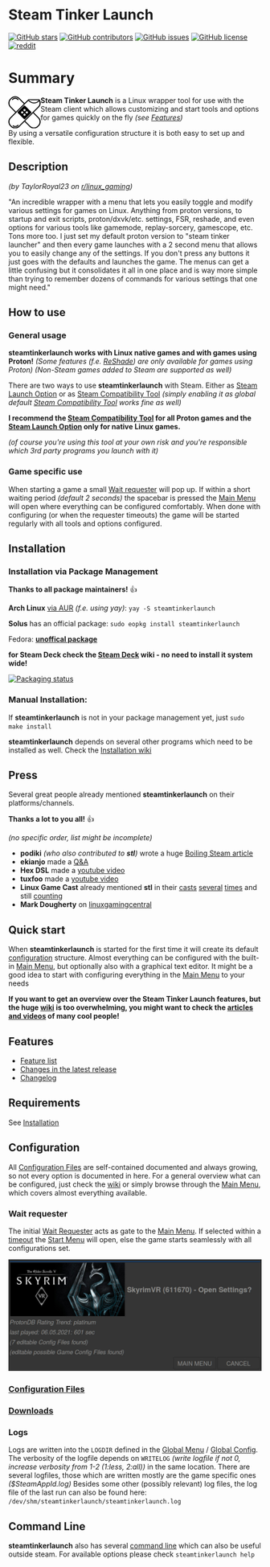 # Steam Tinker Launch
[![GitHub stars](https://img.shields.io/github/stars/frostworx/steamtinkerlaunch.svg?style=flat-square)](https://github.com/frostworx/steamtinkerlaunch/stargazers)
[![GitHub contributors](https://img.shields.io/github/contributors/frostworx/steamtinkerlaunch.svg?style=flat-square)](https://github.com/frostworx/steamtinkerlaunch/graphs/contributors)
[![GitHub issues](https://img.shields.io/github/issues/frostworx/steamtinkerlaunch.svg?style=flat-square)](https://github.com/frostworx/steamtinkerlaunch/issues)
[![GitHub license](https://img.shields.io/github/license/frostworx/steamtinkerlaunch.svg?style=flat-square)](https://github.com/frostworx/steamtinkerlaunch/blob/dev/LICENSE)
[![reddit](https://img.shields.io/reddit/subreddit-subscribers/SteamTinkerLaunch?style=flat-square&label=Reddit)](https://www.reddit.com/r/SteamTinkerLaunch)

# Summary

<img align="left" width="64" height="64" src="https://github.com/frostworx/repo-assets/blob/master/pics/steamtinkerlaunch-logo_64px.png" alt="**SteamTinkerLaunch** is a Linux wrapper tool for use with the Steam client">

**Steam Tinker Launch** is a Linux wrapper tool for use with the Steam client
which allows customizing and start tools and options for games quickly on the fly *(see [Features](#Features))*

By using a versatile configuration structure it is both easy to set up and flexible.

## Description 
_(by TaylorRoyal23 on [r/linux_gaming](https://www.reddit.com/r/linux_gaming/comments/ud58i2/comment/i6i3yf9/?utm_source=share&utm_medium=web2x&context=3))_

"An incredible wrapper with a menu that lets you easily toggle and modify various settings for games on Linux.
Anything from proton versions, to startup and exit scripts, proton/dxvk/etc. settings, FSR, reshade,
and even options for various tools like gamemode, replay-sorcery, gamescope, etc. Tons more too.
I just set my default proton version to "steam tinker launcher" and then every game launches
with a 2 second menu that allows you to easily change any of the settings.
If you don't press any buttons it just goes with the defaults and launches the game.
The menus can get a little confusing but it consolidates it all in one place and is way more simple
than trying to remember dozens of commands for various settings that one might need."

## How to use

### General usage
**steamtinkerlaunch works with Linux native games and with games using Proton!**
*(Some features (f.e. [ReShade](https://github.com/frostworx/steamtinkerlaunch/wiki/ReShade)) are only available for games using Proton)*
*(Non-Steam games added to Steam are supported as well)*

There are two ways to use **steamtinkerlaunch** with Steam.
Either as [Steam Launch Option](https://github.com/frostworx/steamtinkerlaunch/wiki/Steam-Launch-Option) or as [Steam Compatibility Tool](https://github.com/frostworx/steamtinkerlaunch/wiki/Steam-Compatibility-Tool)
*(simply enabling it as global default [Steam Compatibility Tool](https://github.com/frostworx/steamtinkerlaunch/wiki/Steam-Compatibility-Tool) works fine as well)*

**I recommend the [Steam Compatibility Tool](https://github.com/frostworx/steamtinkerlaunch/wiki/Steam-Compatibility-Tool) for all Proton games and
the [Steam Launch Option](https://github.com/frostworx/steamtinkerlaunch/wiki/Steam-Launch-Option) only for native Linux games.**

*(of course you're using this tool at your own risk and you're responsible which 3rd party programs you launch with it)*

### Game specific use
When starting a game a small [Wait requester](#Wait-Requester) will pop up.
If within a short waiting period *(default 2 seconds)* the spacebar is pressed the [Main Menu](https://github.com/frostworx/steamtinkerlaunch/wiki/Main-Menu) will open where everything can be configured comfortably.
When done with configuring (or when the requester timeouts) the game will be started regularly with all tools and options configured.

## Installation
### Installation via Package Management
**Thanks to all package maintainers!** 👍

**Arch Linux** [via AUR](https://aur.archlinux.org/packages/steamtinkerlaunch) *(f.e. using yay)*:
`yay -S steamtinkerlaunch`

**Solus** has an official package:
`sudo eopkg install steamtinkerlaunch`

Fedora: **[unoffical package](https://copr.fedorainfracloud.org/coprs/capucho/steamtinkerlaunch/)**

**for Steam Deck check the [Steam Deck](https://github.com/frostworx/steamtinkerlaunch/wiki/Steam-Deck) wiki - no need to install it system wide!**

[![Packaging status](https://repology.org/badge/vertical-allrepos/steamtinkerlaunch.svg)](https://repology.org/project/steamtinkerlaunch/versions)

### Manual Installation:
If **steamtinkerlaunch** is not in your package management yet, just `sudo make install`

**steamtinkerlaunch** depends on several other programs which need to be installed as well.
Check the [Installation wiki](https://github.com/frostworx/steamtinkerlaunch/wiki/Installation)

## Press
Several great people already mentioned **steamtinkerlaunch** on their platforms/channels.

**Thanks a lot to you all!** 👍

*(no specific order, list might be incomplete)*

- **podiki** *(who also contributed to **stl**)* wrote a huge [Boiling Steam article](https://boilingsteam.com/supercharge-steam-with-steamtinkerlaunch-stl)
- **ekianjo** made a [Q&A](https://boilingsteam.com/steam-tinker-launcher-making-tinkering-much-easier)
- **Hex DSL** made a [youtube video](https://www.youtube.com/watch?v=rdXQRMwMfPE)
- **tuxfoo**  made a [youtube video](https://www.youtube.com/watch?v=l1KjIANTIKs)
- **Linux Game Cast** already mentioned **stl** in their [casts](https://www.youtube.com/watch?v=djuZdnE83fE&t=436s) [several](https://www.youtube.com/watch?v=yVsTMhx8E7c&t=983s) [times](https://www.youtube.com/watch?v=qhybhTGV3mA&t=1279s)
  and still [counting](https://linuxgamecast.com/2021/11/linux-game-cast-484-yami-pedro)
- **Mark Dougherty** on [linuxgamingcentral](https://linuxgamingcentral.com/posts/news-stl-v10-released/)

## Quick start
When **steamtinkerlaunch** is started for the first time it will create its default [configuration](#Configuration) structure.
Almost everything can be configured with the built-in [Main Menu](https://github.com/frostworx/steamtinkerlaunch/wiki/Main-Menu), but optionally also with a graphical text editor.
It might be a good idea to start with configuring everything in the [Main Menu](https://github.com/frostworx/steamtinkerlaunch/wiki/Main-Menu) to your needs

**If you want to get an overview over the Steam Tinker Launch features, but the huge [wiki](https://github.com/frostworx/steamtinkerlaunch/wiki) is too overwhelming,
you might want to check the [articles and videos](#Press) of many cool people!**


## Features
- [Feature list](https://github.com/frostworx/steamtinkerlaunch/wiki#features)
- [Changes in the latest release](https://github.com/frostworx/steamtinkerlaunch/releases/latest)
- [Changelog](https://github.com/frostworx/steamtinkerlaunch/wiki/Changelog)


## Requirements
See [Installation](https://github.com/frostworx/steamtinkerlaunch/wiki/Installation)
 
## Configuration
All [Configuration Files](https://github.com/frostworx/steamtinkerlaunch/wiki/Configuration-Files) are self-contained documented and always growing, so not every option is documented in here.
For a general overview what can be configured, just check the [wiki](https://github.com/frostworx/steamtinkerlaunch/wiki) or simply browse through the 
[Main Menu](https://github.com/frostworx/steamtinkerlaunch/wiki/Main-Menu), which covers almost everything available.

### Wait requester
The initial [Wait Requester](https://github.com/frostworx/steamtinkerlaunch/wiki/Wait-Requester) acts as gate to the [Main Menu](https://github.com/frostworx/steamtinkerlaunch/wiki/Main-Menu).
If selected within a [timeout](https://github.com/frostworx/steamtinkerlaunch/wiki/Wait-Requester#timeout) the [Start Menu](https://github.com/frostworx/steamtinkerlaunch/wiki/Start-Menu) will open,
else the game starts seamlessly with all configurations set.

![Wait Requester](https://github.com/frostworx/repo-assets/blob/master/pics/WaitRequester.jpg)

### [Configuration Files](https://github.com/frostworx/steamtinkerlaunch/wiki/Configuration-Files)

### [Downloads](https://github.com/frostworx/steamtinkerlaunch/wiki/Downloads)

### Logs
Logs are written into the `LOGDIR` defined in the [Global Menu](https://github.com/frostworx/steamtinkerlaunch/wiki/Global-Menu) / [Global Config](https://github.com/frostworx/steamtinkerlaunch/wiki/Configuration-Files#Global-Config).
The verbosity of the logfile depends on `WRITELOG` *(write logfile if not 0, increase verbosity from 1-2 (1:less, 2:all))*
in the same location.
There are several logfiles, those which are written mostly are the game specific ones *($SteamAppId.log)*
Besides some other (possibly relevant) log files, the log file of the last run can also be found here:
`/dev/shm/steamtinkerlaunch/steamtinkerlaunch.log`

## Command Line
**steamtinkerlaunch** also has several [command line](https://github.com/frostworx/steamtinkerlaunch/wiki/Command-Line) which can also be useful outside steam.
For available options please check `steamtinkerlaunch help`

